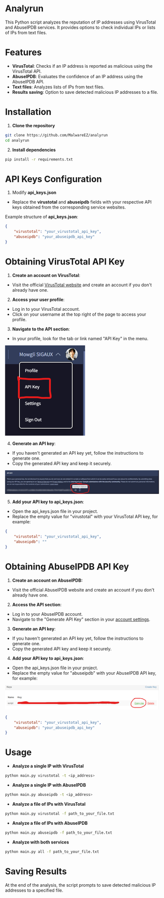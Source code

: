 # Analyrun
This Python script analyzes the reputation of IP addresses using VirusTotal and AbuseIPDB services. It provides options to check individual IPs or lists of IPs from text files.

# Features
- **VirusTotal**: Checks if an IP address is reported as malicious using the VirusTotal API.
- **AbuseIPDB**: Evaluates the confidence of an IP address using the AbuseIPDB API.
- **Text files**: Analyzes lists of IPs from text files.
- **Results saving**: Option to save detected malicious IP addresses to a file.

# Installation
1. **Clone the repository**
```sh
git clone https://github.com/MalwareEZ/analyrun
cd analyrun
```

2. **Install dependencies**
```sh
pip install -r requirements.txt
```

# API Keys Configuration
1. Modify **api_keys.json**
- Replace the **virustotal** and **abuseipdb** fields with your respective API keys obtained from the corresponding service websites.

Example structure of **api_keys.json**:
```json
{
    "virustotal": "your_virustotal_api_key",
    "abuseipdb": "your_abuseipdb_api_key"
}
```

# Obtaining VirusTotal API Key
1. **Create an account on VirusTotal**:
- Visit the official [VirusTotal website](https://www.virustotal.com/) and create an account if you don't already have one.

2. **Access your user profile**:
- Log in to your VirusTotal account.
- Click on your username at the top right of the page to access your profile.

3. **Navigate to the API section**:
- In your profile, look for the tab or link named "API Key" in the menu.

![api_key_virustotal](api_key_virustotal.png)


4. **Generate an API key**:
- If you haven't generated an API key yet, follow the instructions to generate one.
- Copy the generated API key and keep it securely.

![api_key_virustotal](api_key_copy.png)

5. **Add your API key to api_keys.json**:
- Open the api_keys.json file in your project.
- Replace the empty value for "virustotal" with your VirusTotal API key, for example:

```json
{
    "virustotal": "your_virustotal_api_key",
    "abuseipdb": ""
}
```

# Obtaining AbuseIPDB API Key
1. **Create an account on AbuseIPDB:**
- Visit the official AbuseIPDB website and create an account if you don't already have one.

2. **Access the API section**:
- Log in to your AbuseIPDB account.
- Navigate to the "Generate API Key" section in your [account settings](https://www.abuseipdb.com/account/api).

3. **Generate an API key**:
- If you haven't generated an API key yet, follow the instructions to generate one.
- Copy the generated API key and keep it securely.

4. **Add your API key to api_keys.json**:
- Open the api_keys.json file in your project.
- Replace the empty value for "abuseipdb" with your AbuseIPDB API key, for example:

![api_key_virustotal](api_key_abuseipdb.png)

```json
{
    "virustotal": "your_virustotal_api_key",
    "abuseipdb": "your_abuseipdb_api_key"
}
```

# Usage
- **Analyze a single IP with VirusTotal**
```sh
python main.py virustotal -t <ip_address>
```

- **Analyze a single IP with AbuseIPDB**
```sh
python main.py abuseipdb -t <ip_address>
```

- **Analyze a file of IPs with VirusTotal**
```sh
python main.py virustotal -f path_to_your_file.txt
```

- **Analyze a file of IPs with AbuseIPDB**
```sh
python main.py abuseipdb -f path_to_your_file.txt
```

- **Analyze with both services**
```sh
python main.py all -f path_to_your_file.txt
```

# Saving Results
At the end of the analysis, the script prompts to save detected malicious IP addresses to a specified file.
